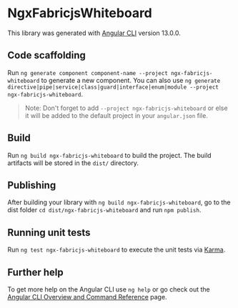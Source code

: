 # NgxFabricjsWhiteboard

This library was generated with [Angular CLI](https://github.com/angular/angular-cli) version 13.0.0.

## Code scaffolding

Run `ng generate component component-name --project ngx-fabricjs-whiteboard` to generate a new component. You can also use `ng generate directive|pipe|service|class|guard|interface|enum|module --project ngx-fabricjs-whiteboard`.
> Note: Don't forget to add `--project ngx-fabricjs-whiteboard` or else it will be added to the default project in your `angular.json` file. 

## Build

Run `ng build ngx-fabricjs-whiteboard` to build the project. The build artifacts will be stored in the `dist/` directory.

## Publishing

After building your library with `ng build ngx-fabricjs-whiteboard`, go to the dist folder `cd dist/ngx-fabricjs-whiteboard` and run `npm publish`.

## Running unit tests

Run `ng test ngx-fabricjs-whiteboard` to execute the unit tests via [Karma](https://karma-runner.github.io).

## Further help

To get more help on the Angular CLI use `ng help` or go check out the [Angular CLI Overview and Command Reference](https://angular.io/cli) page.
